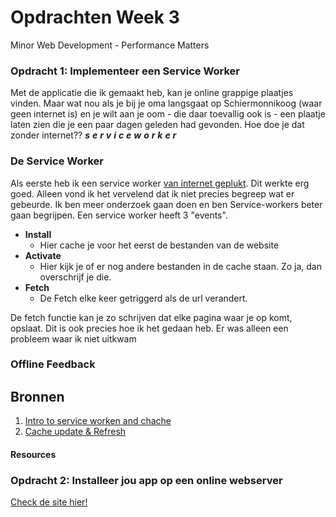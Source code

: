 # Opdrachten Week 3
Minor Web Development - Performance Matters

### Opdracht 1: Implementeer een Service Worker
Met de applicatie die ik gemaakt heb, kan je online grappige plaatjes vinden. Maar wat nou als je bij je oma langsgaat op Schiermonnikoog (waar geen internet is) en je wilt aan je oom - die daar toevallig ook is - een plaatje laten zien die je een paar dagen geleden had gevonden. Hoe doe je dat zonder internet?? ***s*** ***e*** ***r*** ***v*** ***i*** ***c*** ***e*** ***w*** ***o*** ***r*** ***k*** ***e*** ***r***


### De Service Worker
Als eerste heb ik een service worker [van internet geplukt](https://googlechrome.github.io/samples/service-worker/basic/). Dit werkte erg goed. Alleen vond ik het vervelend dat ik niet precies begreep wat er gebeurde. Ik ben meer onderzoek gaan doen en ben Service-workers beter gaan begrijpen. Een service worker heeft 3 "events".
  - **Install**
      - Hier cache je voor het eerst de bestanden van de website
  - **Activate**
      - Hier kijk je of er nog andere bestanden in de cache staan. Zo ja, dan overschrijf je die. 
  - **Fetch**
      - De Fetch elke keer getriggerd als de url verandert.
      
De fetch functie kan je zo schrijven dat elke pagina waar je op komt, opslaat. Dit is ook precies hoe ik het gedaan heb. Er was alleen een probleem waar ik niet uitkwam


### Offline Feedback




## Bronnen
1. [Intro to service worken and chache](https://www.youtube.com/watch?v=ksXwaWHCW6k&t=1520s)
2. [Cache update & Refresh](https://serviceworke.rs/strategy-cache-update-and-refresh_service-worker_doc.html)


#### Resources

### Opdracht 2: Installeer jou app op een online webserver

[Check de site hier!](https://performancematters-bnyqcedoko.now.sh/)
